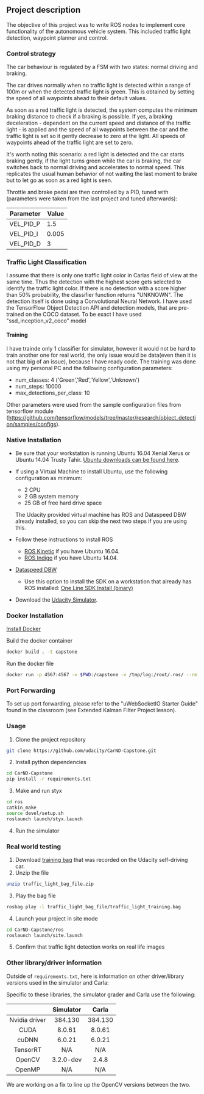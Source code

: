 ## Project description

The objective of this project was to write ROS nodes to implement core functionality of the autonomous vehicle system. This included traffic light detection, waypoint planner and control.

### Control strategy
The car behaviour is regulated by a FSM with two states: normal driving and braking.

The car drives normally when no traffic light is detected within a range of 100m or when the detected traffic light is green. This is obtained by setting the speed of all waypoints ahead to their default values.

As soon as a red traffic light is detected, the system computes the minimum braking distance to check if a braking is possible. If yes, a braking deceleration - dependent on the current speed and distance of the traffic light - is applied and the speed of all waypoints between the car and the traffic light is set so it gently decrease to zero at the light. All speeds of waypoints ahead of the traffic light are set to zero.

It's worth noting this scenario: a red light is detected and the car starts braking gently, if the light turns green while the car is braking, the car switches back to normal driving and accelerates to normal speed. This replicates the usual human behavior of not waiting the last moment to brake but to let go as soon as a red light is seen.

Throttle and brake pedal are then controlled by a PID, tuned with (parameters were taken from the last project and tuned afterwards):

| Parameter | Value  |
|-----------|--------|
| VEL_PID_P | 1.5    |
| VEL_PID_I | 0.005  |
| VEL_PID_D | 3      |

### Traffic Light Classification

I assume that there is only one traffic light color in Carlas field of view at the same time. Thus the detection with the highest score gets selected to identify the traffic light color. If there is no detection with a score higher than 50% probability, the classifier function returns "UNKNOWN".
The detection itself is done using a Convolutional Neural Network. I have used the TensorFlow Object Detection API and detection models, that are pre-trained on the COCO dataset. To be exact I have used "ssd_inception_v2_coco" model

#### Training
I have trainde only 1 classifier for simulator, however it would not be hard to train another one for real world, the only issue would be data(even then it is not that big of an issue), because I have ready code. The training was done using my personal PC and the following configuration parameters:

- num_classes: 4 ('Green','Red','Yellow','Unknown')
- num_steps: 10000
- max_detections_per_class: 10

Other parameters were used from the sample configuration files from tensorflow module (https://github.com/tensorflow/models/tree/master/research/object_detection/samples/configs).

### Native Installation

* Be sure that your workstation is running Ubuntu 16.04 Xenial Xerus or Ubuntu 14.04 Trusty Tahir. [Ubuntu downloads can be found here](https://www.ubuntu.com/download/desktop).
* If using a Virtual Machine to install Ubuntu, use the following configuration as minimum:
  * 2 CPU
  * 2 GB system memory
  * 25 GB of free hard drive space

  The Udacity provided virtual machine has ROS and Dataspeed DBW already installed, so you can skip the next two steps if you are using this.

* Follow these instructions to install ROS
  * [ROS Kinetic](http://wiki.ros.org/kinetic/Installation/Ubuntu) if you have Ubuntu 16.04.
  * [ROS Indigo](http://wiki.ros.org/indigo/Installation/Ubuntu) if you have Ubuntu 14.04.
* [Dataspeed DBW](https://bitbucket.org/DataspeedInc/dbw_mkz_ros)
  * Use this option to install the SDK on a workstation that already has ROS installed: [One Line SDK Install (binary)](https://bitbucket.org/DataspeedInc/dbw_mkz_ros/src/81e63fcc335d7b64139d7482017d6a97b405e250/ROS_SETUP.md?fileviewer=file-view-default)
* Download the [Udacity Simulator](https://github.com/udacity/CarND-Capstone/releases).

### Docker Installation
[Install Docker](https://docs.docker.com/engine/installation/)

Build the docker container
```bash
docker build . -t capstone
```

Run the docker file
```bash
docker run -p 4567:4567 -v $PWD:/capstone -v /tmp/log:/root/.ros/ --rm -it capstone
```

### Port Forwarding
To set up port forwarding, please refer to the "uWebSocketIO Starter Guide" found in the classroom (see Extended Kalman Filter Project lesson).

### Usage

1. Clone the project repository
```bash
git clone https://github.com/udacity/CarND-Capstone.git
```

2. Install python dependencies
```bash
cd CarND-Capstone
pip install -r requirements.txt
```
3. Make and run styx
```bash
cd ros
catkin_make
source devel/setup.sh
roslaunch launch/styx.launch
```
4. Run the simulator

### Real world testing
1. Download [training bag](https://s3-us-west-1.amazonaws.com/udacity-selfdrivingcar/traffic_light_bag_file.zip) that was recorded on the Udacity self-driving car.
2. Unzip the file
```bash
unzip traffic_light_bag_file.zip
```
3. Play the bag file
```bash
rosbag play -l traffic_light_bag_file/traffic_light_training.bag
```
4. Launch your project in site mode
```bash
cd CarND-Capstone/ros
roslaunch launch/site.launch
```
5. Confirm that traffic light detection works on real life images

### Other library/driver information
Outside of `requirements.txt`, here is information on other driver/library versions used in the simulator and Carla:

Specific to these libraries, the simulator grader and Carla use the following:

|        | Simulator | Carla  |
| :-----------: |:-------------:| :-----:|
| Nvidia driver | 384.130 | 384.130 |
| CUDA | 8.0.61 | 8.0.61 |
| cuDNN | 6.0.21 | 6.0.21 |
| TensorRT | N/A | N/A |
| OpenCV | 3.2.0-dev | 2.4.8 |
| OpenMP | N/A | N/A |

We are working on a fix to line up the OpenCV versions between the two.
